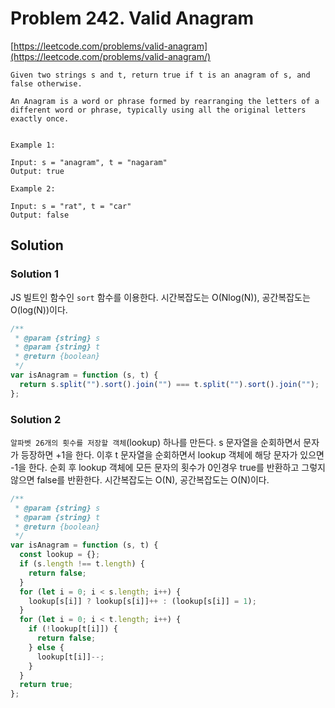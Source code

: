 # Problem 242. Valid Anagram

[https://leetcode.com/problems/valid-anagram](https://leetcode.com/problems/valid-anagram/)

```
Given two strings s and t, return true if t is an anagram of s, and false otherwise.

An Anagram is a word or phrase formed by rearranging the letters of a different word or phrase, typically using all the original letters exactly once.


Example 1:

Input: s = "anagram", t = "nagaram"
Output: true

Example 2:

Input: s = "rat", t = "car"
Output: false
```

## Solution

### Solution 1

JS 빌트인 함수인 `sort` 함수를 이용한다. 시간복잡도는 O(Nlog(N)), 공간복잡도는 O(log(N))이다.

```js
/**
 * @param {string} s
 * @param {string} t
 * @return {boolean}
 */
var isAnagram = function (s, t) {
  return s.split("").sort().join("") === t.split("").sort().join("");
};
```

### Solution 2

`알파벳 26개의 횟수를 저장할 객체`(lookup) 하나를 만든다. s 문자열을 순회하면서 문자가 등장하면 +1을 한다. 이후 t 문자열을 순회하면서 lookup 객체에 해당 문자가 있으면 -1을 한다. 순회 후 lookup 객체에 모든 문자의 횟수가 0인경우 true를 반환하고 그렇지 않으면 false를 반환한다. 시간복잡도는 O(N), 공간복잡도는 O(N)이다.

```js
/**
 * @param {string} s
 * @param {string} t
 * @return {boolean}
 */
var isAnagram = function (s, t) {
  const lookup = {};
  if (s.length !== t.length) {
    return false;
  }
  for (let i = 0; i < s.length; i++) {
    lookup[s[i]] ? lookup[s[i]]++ : (lookup[s[i]] = 1);
  }
  for (let i = 0; i < t.length; i++) {
    if (!lookup[t[i]]) {
      return false;
    } else {
      lookup[t[i]]--;
    }
  }
  return true;
};
```
